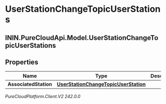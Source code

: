 # UserStationChangeTopicUserStations

## ININ.PureCloudApi.Model.UserStationChangeTopicUserStations

## Properties

|Name | Type | Description | Notes|
|------------ | ------------- | ------------- | -------------|
| **AssociatedStation** | [**UserStationChangeTopicUserStation**](UserStationChangeTopicUserStation) |  | [optional] |



_PureCloudPlatform.Client.V2 242.0.0_
